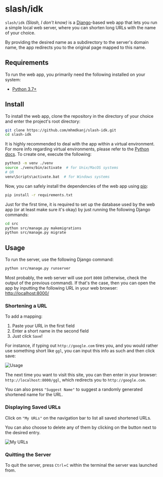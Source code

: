 # slash/idk

`slash/idk` *(Slash, I don't know)* is a [Django](https://www.djangoproject.com/)-based web app that lets you run a simple local web server, where you can shorten long URLs with the name of your choice.

By providing the desired name as a subdirectory to the server's domain name, the app redirects you to the original page mapped to this name.

## Requirements

To run the web app, you primarily need the following installed on your system:
- [Python 3.7+](https://www.python.org/)

## Install

To install the web app, clone the repository in the directory of your choice and enter the project's root directory:

```sh
git clone https://github.com/mhmdkanj/slash-idk.git
cd slash-idk
```

It is highly recommended to deal with the app within a virtual environment.
For more info regarding virtual environments, please refer to the [Python docs](https://docs.python.org/3/tutorial/venv.html).
To create one, execute the following:

```sh
python3 -m venv ./venv
source ./venv/bin/activate  # for Unix/MacOS systems
# OR
venv\Scripts\activate.bat  # for Windows systems
```

Now, you can safely install the dependencies of the web app using [pip](https://pypi.org/project/pip/):

```sh
pip install -r requirements.txt
```

Just for the first time, it is required to set up the database used by the web app (or at least make sure it's okay) by just running the following Django commands:

```sh
cd src
python src/manage.py makemigrations
python src/manage.py migrate
```

## Usage

To run the server, use the following Django command:

```sh
python src/manage.py runserver
```

Most probably, the web server will use port `8000` (otherwise, check the output of the previous command).
If that's the case, then you can open the app by inputting the following URL in your web browser: [http://localhost:8000/](http://localhost:8000/)

### Shortening a URL

To add a mapping:
1. Paste your URL in the first field
2. Enter a short name in the second field
3. Just click `Save`!

For instance, if typing out `http://google.com` tires you, and you would rather use something short like `ggl`, you can input this info as such and then click save:

![Usage](img/usage.png)

The next time you want to visit this site, you can then enter in your browser:
`http://localhost:8000/ggl`, which redirects you to `http://google.com`.

You can also press `"Suggest Name"` to suggest a randomly generated shortened name for the URL.

### Displaying Saved URLs

Click on `"My URLs"` on the navigation bar to list all saved shortened URLs.

You can also choose to delete any of them by clicking on the button next to the desired entry.

![My URLs](img/my_urls.png)

### Quitting the Server

To quit the server, press `Ctrl`+`C` within the terminal the server was launched from.
